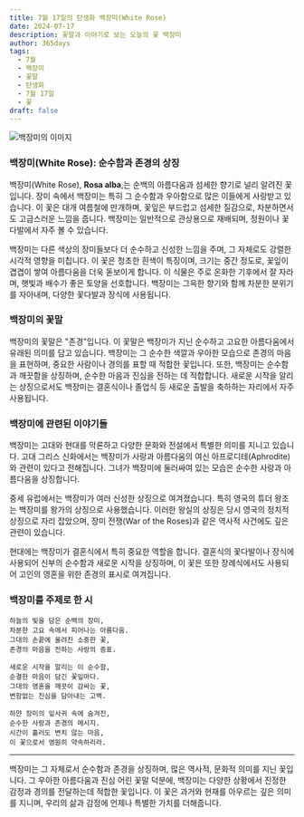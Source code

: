 ```yaml
---
title: 7월 17일의 탄생화 백장미(White Rose)
date: 2024-07-17
description: 꽃말과 이야기로 보는 오늘의 꽃 백장미
author: 365days
tags:
  - 7월
  - 백장미
  - 꽃말
  - 탄생화
  - 7월 17일
  - 꽃
draft: false
---
```


![백장미의 이미지](https://cdn.pixabay.com/photo/2015/10/01/10/19/white-rose-966788_1280.jpg#center)


### 백장미(White Rose): 순수함과 존경의 상징

백장미(White Rose), **Rosa alba**,는 순백의 아름다움과 섬세한 향기로 널리 알려진 꽃입니다. 장미 속에서 백장미는 특히 그 순수함과 우아함으로 많은 이들에게 사랑받고 있습니다. 이 꽃은 대개 여름철에 만개하며, 꽃잎은 부드럽고 섬세한 질감으로, 차분하면서도 고급스러운 느낌을 줍니다. 백장미는 일반적으로 관상용으로 재배되며, 정원이나 꽃다발에서 자주 볼 수 있습니다.

백장미는 다른 색상의 장미들보다 더 순수하고 신성한 느낌을 주며, 그 자체로도 강렬한 시각적 영향을 미칩니다. 이 꽃은 청초한 흰색이 특징이며, 크기는 중간 정도로, 꽃잎이 겹겹이 쌓여 아름다움을 더욱 돋보이게 합니다. 이 식물은 주로 온화한 기후에서 잘 자라며, 햇빛과 배수가 좋은 토양을 선호합니다. 백장미는 그윽한 향기와 함께 차분한 분위기를 자아내며, 다양한 꽃다발과 장식에 사용됩니다.

### 백장미의 꽃말

백장미의 꽃말은 "존경"입니다. 이 꽃말은 백장미가 지닌 순수하고 고요한 아름다움에서 유래된 의미를 담고 있습니다. 백장미는 그 순수한 색깔과 우아한 모습으로 존경의 마음을 표현하며, 중요한 사람이나 경의를 표할 때 적합한 꽃입니다. 또한, 백장미는 순수함과 깨끗함을 상징하며, 순수한 마음과 진심을 전하는 데 적합합니다. 새로운 시작을 알리는 상징으로서도 백장미는 결혼식이나 졸업식 등 새로운 출발을 축하하는 자리에서 자주 사용됩니다.

### 백장미에 관련된 이야기들

백장미는 고대와 현대를 막론하고 다양한 문화와 전설에서 특별한 의미를 지니고 있습니다. 고대 그리스 신화에서는 백장미가 사랑과 아름다움의 여신 아프로디테(Aphrodite)와 관련이 있다고 전해집니다. 그녀가 백장미에 둘러싸여 있는 모습은 순수한 사랑과 아름다움을 상징합니다.

중세 유럽에서는 백장미가 여러 신성한 상징으로 여겨졌습니다. 특히 영국의 튜더 왕조는 백장미를 왕가의 상징으로 사용했습니다. 이러한 왕실의 상징은 당시 영국의 정치적 상징으로 자리 잡았으며, 장미 전쟁(War of the Roses)과 같은 역사적 사건에도 깊은 관련이 있습니다.

현대에는 백장미가 결혼식에서 특히 중요한 역할을 합니다. 결혼식의 꽃다발이나 장식에 사용되어 신부의 순수함과 새로운 시작을 상징하며, 이 꽃은 또한 장례식에서도 사용되어 고인의 영혼을 위한 존경의 표시로 여겨집니다.

### 백장미를 주제로 한 시

```
하늘의 빛을 담은 순백의 장미,  
차분한 고요 속에서 피어나는 아름다움.  
그대의 손끝에 올려진 소중한 꽃,  
존경의 마음을 전하는 사랑의 증표.

새로운 시작을 알리는 이 순수함,  
순결한 마음이 담긴 꽃잎마다.  
그대의 영혼을 깨끗이 감싸는 꽃,  
변함없는 진심을 담아내는 고백.

하얀 장미의 잎사귀 속에 숨겨진,  
순수한 사랑과 존경의 메시지.  
시간이 흘러도 변치 않는 마음,  
이 꽃으로서 영원히 약속하리라.
```

---

백장미는 그 자체로서 순수함과 존경을 상징하며, 많은 역사적, 문화적 의미를 지닌 꽃입니다. 그 우아한 아름다움과 진심 어린 꽃말 덕분에, 백장미는 다양한 상황에서 진정한 감정과 경의를 전달하는데 적합한 꽃입니다. 이 꽃은 과거와 현재를 아우르는 깊은 의미를 지니며, 우리의 삶과 감정에 언제나 특별한 가치를 더해줍니다.
